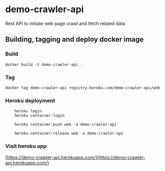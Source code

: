 # demo-crawler-api
Rest API to initiate web page crawl and fetch related data

## Building, tagging and deploy docker image

### Build
`docker build -t demo-crawler-api .`

### Tag
`docker tag demo-crawler-api registry.heroku.com/demo-crawler-api/web`

### Heroku deployment
``` 
    heroku login
    heroku container:login

    heroku container:push web -a demo-crawler-api

    heroku container:release web -a demo-crawler-api
```

### Visit heroku app
[https://demo-crawler-api.herokuapp.com/](https://demo-crawler-api.herokuapp.com/)